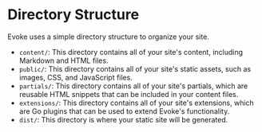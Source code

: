 # Directory Structure

Evoke uses a simple directory structure to organize your site.

*   `content/`: This directory contains all of your site's content, including Markdown and HTML files.
*   `public/`: This directory contains all of your site's static assets, such as images, CSS, and JavaScript files.
*   `partials/`: This directory contains all of your site's partials, which are reusable HTML snippets that can be included in your content files.
*   `extensions/`: This directory contains all of your site's extensions, which are Go plugins that can be used to extend Evoke's functionality.
*   `dist/`: This directory is where your static site will be generated.
